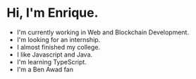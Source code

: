 # Hi, I'm Enrique.

- I'm currently working in Web and Blockchain Development.
- I'm looking for an internship.
- I almost finished my college.
- I like Javascript and Java.
- I'm learning TypeScript.
- I'm a Ben Awad fan

